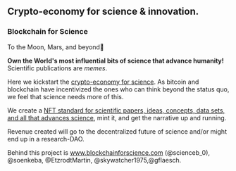 ## Crypto-economy for science & innovation.

### Blockchain for Science

To the Moon, Mars, and beyond🚀

**Own the World's most influential bits of science that advance humanity!** Scientific publications are _memes_.

Here we kickstart the [crypto-economy for science](https://medium.com/blockchainforscience/the-emerging-crypteconomy-for-science-and-knowledge-creation-6cfe2a79f514). As bitcoin and blockchain have incentivized the ones who can think beyond the status quo, we feel that science needs more of this.

We create a [NFT standard for scientific papers, ideas, concepts, data sets, and all that advances science](https://twitter.com/soenkeba/status/1370330762801733637), mint it, and get the narrative up and running.

Revenue created will go to the decentralized future of science and/or might end up in a research-DAO.

Behind this project is www.blockchainforscience.com (@scienceb_0), @soenkeba, @EtzrodtMartin, @skywatcher1975,@gflaesch.
